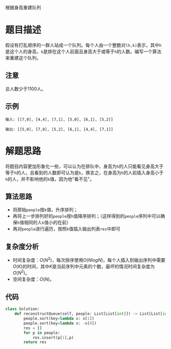 根据身高重建队列

# 题目描述

假设有打乱顺序的一群人站成一个队列。每个人由一个整数对`(h,k)`表示，其中`h`是这个人的身高，`k`是排在这个人前面且身高大于或等于`h`的人数。编写一个算法来重建这个队列。

## 注意

总人数少于1100人。

## 示例

```
输入: [[7,0], [4,4], [7,1], [5,0], [6,1], [5,2]]

输出: [[5,0], [7,0], [5,2], [6,1], [4,4], [7,1]]
```

# 解题思路

将题目内容更加形象化一些，可以认为在排队中，身高为`h`的人只能看见身高大于等于`h`的人，且看到的人数即可认为是`k`，换言之，在身高为`h`的人前插入身高小于`h`的人，并不影响他的`k`值，因为他"看不见"。

## 算法思路

- 将原始`people`按`k`值，升序排列；
- 再将上一步排列好的`people`按`h`值降序排列；（这样得到的`people`序列中可以确保`h`值相同的人`k`值小的在前）
- 再对`people`进行遍历，按照`k`值插入输出列表`res`中即可

## 复杂度分析

- 时间复杂度：$O(N^2)$，每次排序使用$O(NlogN)$，每个人插入到输出序列中需要$O(K)$的时间，其中$K$是当前序列中元素的个数，最坏的情况时间复杂度为$O(N^2)$。
- 空间复杂度：$O(N)$。

## 代码

```python
class Solution:
    def reconstructQueue(self, people: List[List[int]]) -> List[List[int]]:
        people.sort(key=lambda x: x[1])
        people.sort(key=lambda x: -x[0])
        res = []
        for p in people:
            res.insert(p[1],p)
        return res
```

